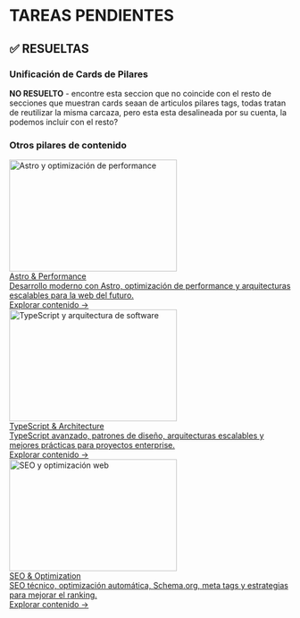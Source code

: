 # TAREAS PENDIENTES

## ✅ RESUELTAS

### Unificación de Cards de Pilares
**NO RESUELTO** - encontre esta seccion que no coincide con el resto de secciones que muestran cards seaan de articulos pilares tags, todas tratan de reutilizar la misma carcaza, pero esta esta desalineada por su cuenta, la podemos incluir con el resto?

<aside class="mt-16 pt-8 border-t border-primary"> <h3 class="text-xl font-bold mb-6">
Otros pilares de contenido
</h3> <div class="grid grid-cols-1 md:grid-cols-2 gap-6"> <a href="/blog/pillar/astro-performance" class="card-base block overflow-hidden no-underline"> <!-- Imagen del pilar --> <div class="aspect-video overflow-hidden"> <img src="/images/blog/darkmode-cover.webp" alt="Astro y optimización de performance" class="w-full h-full object-cover transition-transform duration-300 hover:scale-105" loading="lazy" width="300" height="200"> </div> <!-- Contenido --> <div class="p-4 flex flex-col h-full"> <div class="font-semibold text-gray-900 mb-2"> Astro &amp; Performance </div> <div class="text-sm text-gray-600 mb-3 flex-1"> Desarrollo moderno con Astro, optimización de performance y arquitecturas escalables para la web del futuro. </div> <div class="text-xs text-gray-500 font-medium">
Explorar contenido →
</div> </div> </a><a href="/blog/pillar/typescript-architecture" class="card-base block overflow-hidden no-underline"> <!-- Imagen del pilar --> <div class="aspect-video overflow-hidden"> <img src="/images/blog/architecture-cover.webp" alt="TypeScript y arquitectura de software" class="w-full h-full object-cover transition-transform duration-300 hover:scale-105" loading="lazy" width="300" height="200"> </div> <!-- Contenido --> <div class="p-4 flex flex-col h-full"> <div class="font-semibold text-gray-900 mb-2"> TypeScript &amp; Architecture </div> <div class="text-sm text-gray-600 mb-3 flex-1"> TypeScript avanzado, patrones de diseño, arquitecturas escalables y mejores prácticas para proyectos enterprise. </div> <div class="text-xs text-gray-500 font-medium">
Explorar contenido →
</div> </div> </a><a href="/blog/pillar/seo-optimization" class="card-base block overflow-hidden no-underline"> <!-- Imagen del pilar --> <div class="aspect-video overflow-hidden"> <img src="/images/blog/seo-cover.webp" alt="SEO y optimización web" class="w-full h-full object-cover transition-transform duration-300 hover:scale-105" loading="lazy" width="300" height="200"> </div> <!-- Contenido --> <div class="p-4 flex flex-col h-full"> <div class="font-semibold text-gray-900 mb-2"> SEO &amp; Optimization </div> <div class="text-sm text-gray-600 mb-3 flex-1"> SEO técnico, optimización automática, Schema.org, meta tags y estrategias para mejorar el ranking. </div> <div class="text-xs text-gray-500 font-medium">
Explorar contenido →
</div> </div> </a> </div> </aside>
